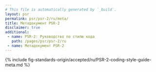 ```yaml
---
# This file is automatically generated by `_build`.
layout: psr
permalink: psr/psr-2/ru/meta/
title: Метадокумент PSR-2
disclaimer: true
additional:
 - name: PSR-2: Руководство по стилю кода
   path: /pages/psr/psr-2/ru
 - name: Метадокумент PSR-2
---
```


{% include fig-standards-origin/accepted/ru/PSR-2-coding-style-guide-meta.md %}